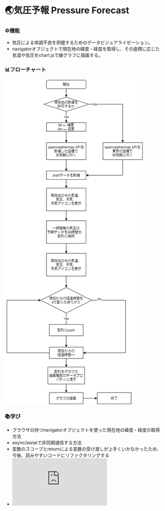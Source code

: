 # 🌏気圧予報 Pressure Forecast

### ⚙機能
- 気圧による体調不良を把握するためのデータビジュアライゼーション。
- navigatorオブジェクトで現在地の緯度・経度を取得し、その座標に応じた気温や気圧をchart.jsで線グラフに描画する。

### 📊フローチャート
![Flowchart](./chart.png)

### 📚学び
- ブラウザの持つnavigatorオブジェクトを使った現在地の緯度・経度の取得方法
- async/awiatで非同期通信する方法
- 変数のスコープとreturnによる変数の受け渡しが上手くいかなかったため、今後、読みやすいコードにリファクタリングする
- ![Paasを使ったデプロイ方法](https://weather-6bntrejoa.vercel.app/weather.html)